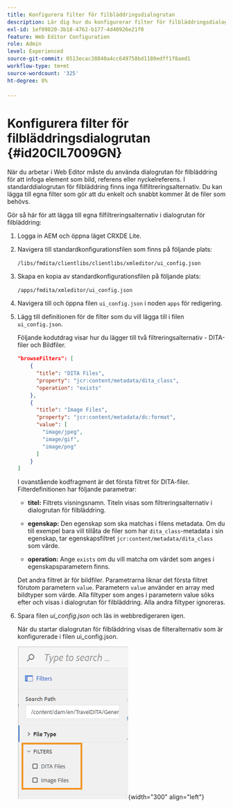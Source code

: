 ```yaml
---
title: Konfigurera filter för filbläddringsdialogrutan
description: Lär dig hur du konfigurerar filter för filbläddringsdialogrutan
exl-id: 1ef09820-3b18-4762-b177-4d40926e21f0
feature: Web Editor Configuration
role: Admin
level: Experienced
source-git-commit: 0513ecac38840a4cc649758bd1180edff1f8aed1
workflow-type: tm+mt
source-wordcount: '325'
ht-degree: 0%

---
```


# Konfigurera filter för filbläddringsdialogrutan {#id20CIL7009GN}

När du arbetar i Web Editor måste du använda dialogrutan för filbläddring för att infoga element som bild, referens eller nyckelreferens. I standarddialogrutan för filbläddring finns inga filfiltreringsalternativ. Du kan lägga till egna filter som gör att du enkelt och snabbt kommer åt de filer som behövs.

Gör så här för att lägga till egna filfiltreringsalternativ i dialogrutan för filbläddring:

1. Logga in AEM och öppna läget CRXDE Lite.

1. Navigera till standardkonfigurationsfilen som finns på följande plats:

   `/libs/fmdita/clientlibs/clientlibs/xmleditor/ui_config.json`

1. Skapa en kopia av standardkonfigurationsfilen på följande plats:

   `/apps/fmdita/xmleditor/ui_config.json`

1. Navigera till och öppna filen `ui_config.json` i noden `apps` för redigering.

1. Lägg till definitionen för de filter som du vill lägga till i filen `ui_config.json`.

   Följande kodutdrag visar hur du lägger till två filtreringsalternativ - DITA-filer och Bildfiler.

   ```json
   "browseFilters": [
       {
         "title": "DITA Files",
         "property": "jcr:content/metadata/dita_class",
         "operation": "exists"
       },
       {
         "title": "Image Files",
         "property": "jcr:content/metadata/dc:format",
         "value": [        
           "image/jpeg",
           "image/gif",
           "image/png"
         ]
       }
   ]
   ```

   I ovanstående kodfragment är det första filtret för DITA-filer. Filterdefinitionen har följande parametrar:

   - **titel:**   Filtrets visningsnamn. Titeln visas som filtreringsalternativ i dialogrutan för filbläddring.

   - **egenskap:**   Den egenskap som ska matchas i filens metadata. Om du till exempel bara vill tillåta de filer som har `dita_class`-metadata i sin egenskap, tar egenskapsfiltret `jcr:content/metadata/dita_class` som värde.

   - **operation:**   Ange `exists` om du vill matcha om värdet som anges i egenskapsparametern finns.

   Det andra filtret är för bildfiler. Parametrarna liknar det första filtret förutom parametern `value`. Parametern `value` använder en array med bildtyper som värde. Alla filtyper som anges i parametern value söks efter och visas i dialogrutan för filbläddring. Alla andra filtyper ignoreras.

1. Spara filen *ui\_config.json* och läs in webbredigeraren igen.

   När du startar dialogrutan för filbläddring visas de filteralternativ som är konfigurerade i filen ui\_config.json.

   ![](assets/file-browse-custom-filters.png){width="300" align="left"}
